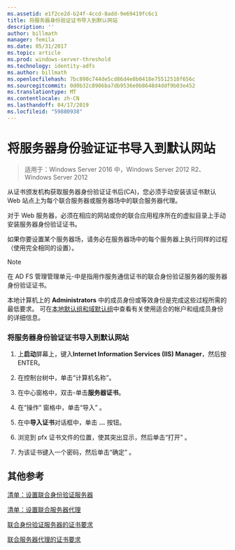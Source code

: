 ```yaml
---
ms.assetid: e1f2ce2d-b24f-4ccd-8add-9e69419fc6c1
title: 将服务器身份验证证书导入到默认网站
description: ''
author: billmath
manager: femila
ms.date: 05/31/2017
ms.topic: article
ms.prod: windows-server-threshold
ms.technology: identity-adfs
ms.author: billmath
ms.openlocfilehash: 7bc890c744de5cd86d4e8b0418e75512518f656c
ms.sourcegitcommit: 0d0b32c8986ba7db9536e0b8648d4ddf9b03e452
ms.translationtype: MT
ms.contentlocale: zh-CN
ms.lasthandoff: 04/17/2019
ms.locfileid: "59880938"
---
```

# <a name="import-a-server-authentication-certificate-to-the-default-web-site"></a>将服务器身份验证证书导入到默认网站

>适用于：Windows Server 2016 中，Windows Server 2012 R2、 Windows Server 2012

从证书颁发机构获取服务器身份验证证书后\(CA\)，您必须手动安装该证书默认 Web 站点上为每个联合服务器或服务器场中的联合服务器代理。  
  
对于 Web 服务器，必须在相应的网站或你的联合应用程序所在的虚拟目录上手动安装服务器身份验证证书。  
  
如果你要设置某个服务器场，请务必在服务器场中的每个服务器上执行同样的过程（使用完全相同的设置）。  
  
> [!NOTE]  
> 在 AD FS 管理管理单元\-中是指用作服务通信证书的联合身份验证服务器的服务器身份验证证书。  
  
本地计算机上的 **Administrators** 中的成员身份或等效身份是完成这些过程所需的最低要求。  可在[本地默认组和域默认组](https://go.microsoft.com/fwlink/?LinkId=83477)中查看有关使用适合的帐户和组成员身份的详细信息。   
  
### <a name="to-import-a-server-authentication-certificate-to-the-default-web-site"></a>将服务器身份验证证书导入到默认网站  
  
1.  上**启动**屏幕上，键入**Internet Information Services \(IIS\) Manager**，然后按 ENTER。  
  
2.  在控制台树中，单击“计算机名称”。  
  
3.  在中心窗格中，双击\-单击**服务器证书**。  
  
4.  在“操作”  窗格中，单击“导入” 。  
  
5.  在中**导入证书**对话框中，单击 **...** 按钮。  
  
6.  浏览到 pfx 证书文件的位置，使其突出显示，然后单击“打开” 。  
  
7.  为该证书键入一个密码，然后单击“确定” 。  
  
## <a name="additional-references"></a>其他参考  
[清单：设置联合身份验证服务器](Checklist--Setting-Up-a-Federation-Server.md)  
  
[清单：设置联合服务器代理](Checklist--Setting-Up-a-Federation-Server-Proxy.md)  
  
[联合身份验证服务器的证书要求](https://technet.microsoft.com/library/dd807040.aspx)  
  
[联合服务器代理的证书要求](https://technet.microsoft.com/library/dd807054.aspx)  
   
  

